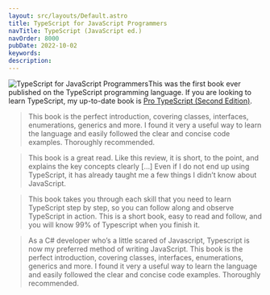 ```yaml
---
layout: src/layouts/Default.astro
title: TypeScript for JavaScript Programmers
navTitle: TypeScript (JavaScript ed.)
navOrder: 8000
pubDate: 2022-10-02
keywords: 
description: 
---
```


![TypeScript for JavaScript Programmers](/img/2015/07/typescript.png)This was the first book ever published on the TypeScript programming language. If you are looking to learn TypeScript, my up-to-date book is [Pro TypeScript (Second Edition)](https://www.stevefenton.co.uk/publications/pro-typescript/).

> This book is the perfect introduction, covering classes, interfaces, enumerations, generics and more. I found it very a useful way to learn the language and easily followed the clear and concise code examples. Thoroughly recommended.

> This book is a great read. Like this review, it is short, to the point, and explains the key concepts clearly \[…\] Even if I do not end up using TypeScript, it has already taught me a few things I didn’t know about JavaScript.

> This book takes you through each skill that you need to learn TypeScript step by step, so you can follow along and observe TypeScript in action. This is a short book, easy to read and follow, and you will know 99% of Typescript when you finish it.

> As a C# developer who’s a little scared of Javascript, Typescript is now my preferred method of writing JavaScript. This book is the perfect introduction, covering classes, interfaces, enumerations, generics and more. I found it very a useful way to learn the language and easily followed the clear and concise code examples. Thoroughly recommended.